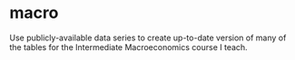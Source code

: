 # macro
Use publicly-available data series to create up-to-date version of many of the tables for the Intermediate Macroeconomics course I teach.
